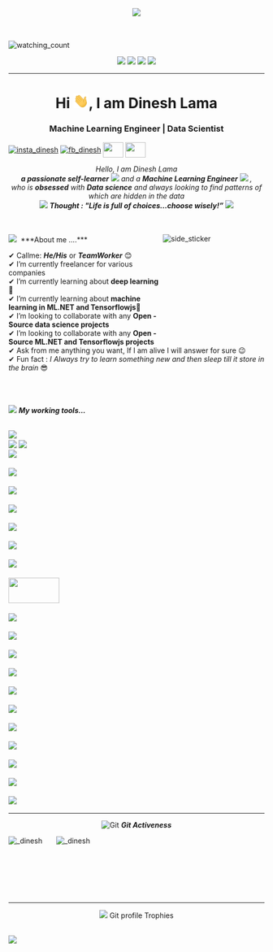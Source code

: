 <p align="center">
  <img src="https://thumbs.dreamstime.com/z/black-hacker-software-engineer-symbol-white-background-concept-depicting-danger-using-internet-protection-co-117453507.jpg" height="200"/>
</p>
<br>
<p align="left"> 
<img src="https://komarev.com/ghpvc/?username=dineslama&color=brightgreen" alt="watching_count" />
 </p>
 <p align="center">
<img src="https://img.shields.io/badge/Age-30-blue" />
  <img src="https://img.shields.io/badge/Focus-Machine%20Learning-brightgreen" />
  <img src="https://img.shields.io/badge/Lives-Nepal-success" />
  <img src="https://img.shields.io/badge/Languages-English%20%26%20Nepali-brightgreen" />
</p>
<hr>
<h1 align="center">Hi <img src="https://raw.githubusercontent.com/ABSphreak/ABSphreak/master/gifs/Hi.gif" width="30px">, I am Dinesh Lama </h1>
<h3 align="center">Machine Learning Engineer | Data Scientist </h3>
<p align="center">

<a href="https://www.instagram.com/lama.dinesh/" target="blank"><img align="center" src="https://seeklogo.com/images/I/instagram-new-2016-logo-D9D42A0AD4-seeklogo.com.png" alt="insta_dinesh" height="30" width="40" /></a>
<a href="https://www.facebook.com/dinesh.lama.18/" target="blank"><img align="center" src="https://www.svgrepo.com/show/299425/facebook.svg" alt="fb_dinesh" height="30" width="40" /></a>
 <a href = "mailto: dineshlm136@gmail.com"><img align="center" src="https://seeklogo.com/images/G/gmail-new-2020-logo-32DBE11BB4-seeklogo.com.png" height="30" width="40" /></a>
<a href = "mailto: dineslama@outlook.com"><img align="center" src="https://seeklogo.com/images/M/microsoft-outlook-logo-188AB32C94-seeklogo.com.png" height="30" width="40" /></a>
</p>
</p>

<p align="center">
  <em>
    Hello, I am Dinesh Lama

 <br>
    <b>a passionate self-learner</b> <img src="https://github.com/TheDudeThatCode/TheDudeThatCode/blob/master/Assets/Developer.gif" width="30px"> and a <b>Machine Learning Engineer</b>&nbsp;<img src="https://github.com/TheDudeThatCode/TheDudeThatCode/blob/master/Assets/Designer.gif" width="36px">&nbsp,<br>who is <b>obsessed</b>
    with <b>Data science</b> and always looking to find patterns of which are hidden in the data 
  </em> 
  <br>
  <img src="https://media.giphy.com/media/gH3LO09IOiZIqePwv9/giphy.gif" width="50" /> <b><i align="center">Thought : "Life is full of choices…choose wisely!”</i></b> <img src="https://media.giphy.com/media/qjqUcgIyRjsl2/giphy.gif" width="50" />
</p>
<br><br>


<img align="right" width=200px height=200px alt="side_sticker" src="https://media.giphy.com/media/TEnXkcsHrP4YedChhA/giphy.gif" />
<img src="https://media.giphy.com/media/iY8CRBdQXODJSCERIr/giphy.gif" width="30px">&nbsp; ***About me ....***

✔ Callme: ***He/His*** or ***TeamWorker*** 😊 <br>
✔ I’m currently freelancer for various companies<br>
✔ I’m currently learning about **deep learning**🥰<br>
✔ I’m currently learning about **machine learning in ML.NET and Tensorflowjs**🥰<br>
✔ I’m looking to collaborate with any **Open - Source data science projects**<br>
✔ I’m looking to collaborate with any **Open - Source ML.NET and Tensorflowjs projects**<br>
✔ Ask from me anything you want, If I am alive I will answer for sure 😉<br>
✔ Fun fact : *I Always try to learn something new and then sleep till it store in the brain* 😎<br><br><br><br>



<img src="https://media.giphy.com/media/iY8CRBdQXODJSCERIr/giphy.gif" width="30px">&nbsp;***My working tools...***
<p align="left">
 
  <code> <img height="50" src="https://seeklogo.com/images/P/python-logo-AE8E0705F6-seeklogo.com.png"> </code>
 <code><img height="50" src="https://seeklogo.com/images/G/github-logo-7880D80B8D-seeklogo.com.png"></code>
  <code><img height="50" src="https://seeklogo.com/images/G/git-logo-F4A93DAA20-seeklogo.com.png"></code>
  <code> <img height="50" src="https://www.vectorlogo.zone/logos/java/java-ar21.svg"> </code>
  <code> <img height="50" src="https://upload.wikimedia.org/wikipedia/commons/7/7e/Spyder_logo.svg"> </code>
  <code> <img height="50" src="https://www.vectorlogo.zone/logos/jupyter/jupyter-ar21.svg"> </code>
  <code> <img height="50" src="https://www.vectorlogo.zone/logos/dotnet/dotnet-ar21.svg"> </code>
  <code> <img height="50" src="https://www.vectorlogo.zone/logos/w3_html5/w3_html5-ar21.svg"> </code>
  <code> <img height="50" src="https://www.vectorlogo.zone/logos/mysql/mysql-ar21.svg"> </code>
  <code> <img height="50" src="https://www.vectorlogo.zone/logos/sqlite/sqlite-ar21.svg"> </code>
  <code> <img height="50" src="https://matplotlib.org/2.2.5/_images/sphx_glr_logos2_001.png" width='100'> </code>
  <code> <img height="50" src="https://upload.wikimedia.org/wikipedia/commons/thumb/e/ed/Pandas_logo.svg/768px-Pandas_logo.svg.png"> </code>
  <code> <img height="50" src="https://www.vectorlogo.zone/logos/pocoo_flask/pocoo_flask-ar21.svg"> </code>
  <code> <img height="50" src="https://www.vectorlogo.zone/logos/heroku/heroku-ar21.svg"> </code>
  <code> <img height="50" src="https://www.vectorlogo.zone/logos/numpy/numpy-ar21.svg"> </code>
  <code> <img height="50" src="https://raw.githubusercontent.com/valohai/ml-logos/master/scipy.svg"> </code>
  <code> <img height="50" src="https://www.vectorlogo.zone/logos/reactjs/reactjs-ar21.svg"> </code>
  <code> <img height="50" src="https://www.vectorlogo.zone/logos/laravel/laravel-ar21.svg"> </code>
  <code> <img height="50" src="https://www.vectorlogo.zone/logos/javascript/javascript-ar21.svg"> </code>
  <code> <img height="50" src="https://www.vectorlogo.zone/logos/netlifyapp_watercss/netlifyapp_watercss-ar21.svg"> </code>
  <code> <img height="50" src="https://seeklogo.com/images/S/scikit-learn-logo-8766D07E2E-seeklogo.com.png"> </code>
  <code> <img height="50" src="https://www.vectorlogo.zone/logos/tensorflow/tensorflow-ar21.svg"> </code>
  <hr>
  <p align="center">
 <img src="https://media.giphy.com/media/W5eoZHPpUx9sapR0eu/giphy.gif" width="30px" alt="Git"/>&nbsp;<i><b>Git Activeness</b></i></p>
 
<p><img align="left" src="https://github-readme-stats.vercel.app/api/top-langs?username=dineslama&show_icons=true&locale=en&layout=compact&theme=chartreuse-dark" alt="_dinesh" /></p>
<p>&nbsp;<img align="right" src="https://github-readme-stats.vercel.app/api?username=dineslama&show_icons=true&locale=en&theme=chartreuse-dark" alt="_dinesh" width="410" /></p>
<br><br><br><br><br>

<hr>


<p align="center"><img src="https://media.giphy.com/media/QaMcXSekUWx7aogAUr/giphy.gif" width="30" />&nbsp;Git profile Trophies</p><br>
<img src="https://github-profile-trophy.vercel.app/?username=dineslama&theme=juicyfresh&no-bg=true" />
